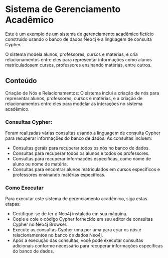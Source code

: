 # Sistema de Gerenciamento Acadêmico
Este é um exemplo de um sistema de gerenciamento acadêmico fictício construído usando 
o banco de dados Neo4j e a linguagem de consulta Cypher. 

O sistema modela alunos, professores, cursos e matérias, e cria relacionamentos entre eles para representar informações 
como alunos matriculadosem cursos, professores ensinando matérias, entre outros.

## Conteúdo ##
Criação de Nós e Relacionamentos: O sistema inclui a criação de nós para representar alunos, professores, cursos e matérias, 
e a criação de relacionamentos entre eles para modelar as interações no sistema acadêmico.

### Consultas Cypher: 
Foram realizadas várias consultas usando a linguagem de consulta Cypher para recuperar informações do banco de dados. As consultas incluem:

- Consultas gerais para recuperar todos os nós no banco de dados.
- Consultas para recuperar todos os alunos e todos os professores.
- Consultas para recuperar informações específicas, como nome de aluno ou nome de matéria.
- Consultas para encontrar alunos matriculados em cursos específicos e professores ensinando matérias específicas.

### Como Executar
Para executar este sistema de gerenciamento acadêmico, siga estas etapas:

- Certifique-se de ter o Neo4j instalado em sua máquina.
- Copie e cole o código Cypher fornecido em seu editor de consultas Cypher no Neo4j Browser.
- Execute as consultas Cypher uma por uma para criar os nós e relacionamentos no banco de dados Neo4j.
- Após a execução das consultas, você pode executar consultas adicionais conforme necessário para recuperar informações específicas do banco de dados.
